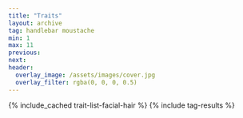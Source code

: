 ```yaml
---
title: "Traits"
layout: archive
tag: handlebar moustache
min: 1
max: 11
previous:
next:
header:
  overlay_image: /assets/images/cover.jpg
  overlay_filter: rgba(0, 0, 0, 0.5)
---
```

{% include_cached trait-list-facial-hair %}
{% include tag-results %}
